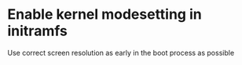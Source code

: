 # Enable kernel modesetting in initramfs

Use correct screen resolution as early in the boot process as possible
